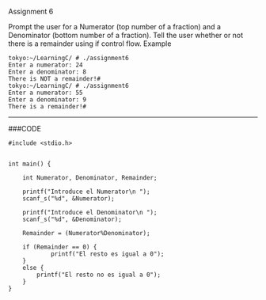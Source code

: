 Assignment 6

Prompt the user for a Numerator (top number of a fraction) and a Denominator (bottom number of a fraction). Tell the user whether or not there is a remainder using if control flow.
Example

```
tokyo:~/LearningC/ # ./assignment6                                                                             
Enter a numerator: 24
Enter a denominator: 8
There is NOT a remainder!#
tokyo:~/LearningC/ # ./assignment6                                                                             
Enter a numerator: 55
Enter a denominator: 9
There is a remainder!# 
```
-----

###CODE

```
#include <stdio.h>


int main() {
    
    int Numerator, Denominator, Remainder;

    printf("Introduce el Numerator\n ");
    scanf_s("%d", &Numerator);

    printf("Introduce el Denominator\n ");
    scanf_s("%d", &Denominator);

    Remainder = (Numerator%Denominator);

    if (Remainder == 0) {
            printf("El resto es igual a 0");
    }
    else {
        printf("El resto no es igual a 0");
    }
}
```
